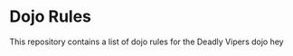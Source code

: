 Dojo Rules
==========

This repository contains a list of dojo rules for the Deadly Vipers dojo
hey
